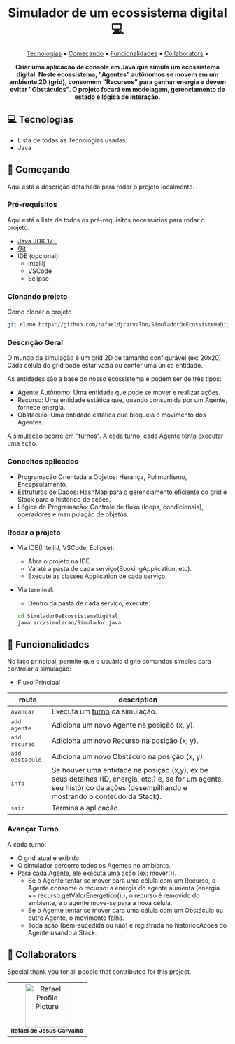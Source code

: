 <h1 align="center" style="font-weight: bold;">Simulador de um ecossistema digital 💻</h1>

<p align="center">
    <a href="#technologies">Tecnologias</a> • 
    <a href="#started">Começando</a> • 
    <a href="#functions">Funcionalidades</a> •
    <a href="#colab">Collaborators</a> •
</p>

<p align="center">
    <b>Criar uma aplicação de console em Java que simula um ecossistema digital. Neste ecossistema, "Agentes" autônomos se movem em um ambiente 2D (grid), consomem "Recursos" para ganhar energia e devem evitar "Obstáculos". O projeto focará em modelagem, gerenciamento de estado e lógica de interação.</b>
</p>

<h2 id="technologies">💻 Tecnologias</h2>

- Lista de todas as Tecnologias usadas:
- Java

<h2 id="started">🚀 Começando</h2>

Aqui está a descrição detalhada para rodar o projeto localmente.

<h3>Pré-requisitos</h3>

Aqui está a lista de todos os pré-requisitos necessários para rodar o projeto.

- [Java JDK 17+](https://adoptium.net/pt-BR/temurin/releases?version=17)
- [Git](https://git-scm.com/downloads)
- IDE (opcional):
    - Intellij
    - VSCode
    - Eclipse

<h3>Clonando projeto</h3>

Como clonar o projeto

```bash
git clone https://github.com/rafaeldjcarvalho/SimuladorDeEcossistemaDigital
```

<h3>Descrição Geral</h3>

O mundo da simulação é um grid 2D de tamanho configurável (ex: 20x20). Cada célula do grid pode estar vazia ou conter uma única entidade. 

As entidades são a base do nosso ecossistema e podem ser de três tipos:
- Agente Autônomo: Uma entidade que pode se mover e realizar ações.
- Recurso: Uma entidade estática que, quando consumida por um Agente, fornece energia.
- Obstáculo: Uma entidade estática que bloqueia o movimento dos Agentes.

A simulação ocorre em "turnos". A cada turno, cada Agente tenta executar uma ação.

<h3>Conceitos aplicados</h3>

- Programação Orientada a Objetos: Herança, Polimorfismo, Encapsulamento.
- Estruturas de Dados: HashMap para o gerenciamento eficiente do grid e Stack para o histórico de ações.
- Lógica de Programação: Controle de fluxo (loops, condicionais), operadores e manipulação de objetos.

<h3>Rodar o projeto</h3>

- Via IDE(IntelliJ, VSCode, Eclipse):
    - Abra o projeto na IDE.
    - Vá até a pasta de cada serviço(BookingApplication, etc).
    - Execute as classes Application de cada serviço.
- Via terminal:
    - Dentro da pasta de cada serviço, execute:
    
    ```bash
    cd SimuladorDeEcossistemaDigital
    java src/simulacao/Simulador.java
    ``` 


<h2 id="functions">📍 Funcionalidades</h2>

No laço principal, permite que o usuário digite comandos simples para controlar a simulação:

- Fluxo Principal


| route               | description                                          
|----------------------|-----------------------------------------------------
| <kbd>avancar</kbd>      | Executa um [turno](#turno-simulacao) da simulação.
| <kbd>add agente <x> <y></kbd>     | Adiciona um novo Agente na posição (x, y).
| <kbd>add recurso <x> <y></kbd>     | Adiciona um novo Recurso na posição (x, y).
| <kbd>add obstaculo <x> <y></kbd>     | Adiciona um novo Obstáculo na posição (x, y).
| <kbd>info <x> <y></kbd>     | Se houver uma entidade na posição (x,y), exibe seus detalhes (ID, energia, etc.) e, se for um agente, seu histórico de ações (desempilhando e mostrando o conteúdo da Stack).
| <kbd>sair</kbd>     | Termina a aplicação.


<h3 id="turno-simulacao">Avançar Turno</h3>

A cada turno:
- O grid atual é exibido.
- O simulador percorre todos os Agentes no ambiente.
- Para cada Agente, ele executa uma ação (ex: mover()). 
    - Se o Agente tentar se mover para uma célula com um Recurso, o Agente consome o recurso: a energia do agente aumenta (energia += recurso.getValorEnergetico();), o recurso é removido do ambiente, e o agente move-se para a nova célula.
    - Se o Agente tentar se mover para uma célula com um Obstáculo ou outro Agente, o movimento falha.
    - Toda ação (bem-sucedida ou não) é registrada no historicoAcoes do Agente usando a Stack.

<h2 id="colab">🤝 Collaborators</h2>

Special thank you for all people that contributed for this project.

<table>
  <tr>
    <td align="center">
      <a href="#">
        <img src="https://avatars.githubusercontent.com/u/141766102?v=4" width="100px;" alt="Rafael Profile Picture"/><br>
        <sub>
          <b>Rafael de Jesus Carvalho</b>
        </sub>
      </a>
    </td>
  </tr>
</table>
